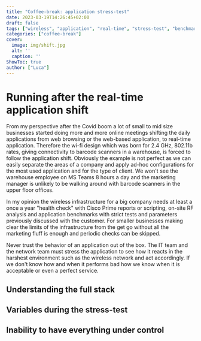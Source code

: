 ```yaml
---
title: "Coffee-break: application stress-test"
date: 2023-03-19T14:26:45+02:00
draft: false
tags: ["wireless", "application", "real-time", "stress-test", "benchmark", "design"]
categories: ["coffee-break"]
cover:
  image: img/shift.jpg
  alt: ''
  caption: ''
ShowToc: true
author: ["Luca"]
---
```

# Running after the real-time application shift
From my perspective after the Covid boom a lot of small to mid size businesses started doing more and more online meetings shifting the daily applications from web browsing or the web-based application, to real-time application. Therefore the wi-fi design which was born for 2.4 GHz, 802.11b rates, giving connectivity to barcode scanners in a warehouse, is forced to follow the application shift. Obviously the example is not perfect as we can easily separate the areas of a company and apply ad-hoc configurations for the most used application and for the type of client. We won't see the warehouse employee on MS Teams 8 hours a day and the marketing manager is unlikely to be walking around with barcode scanners in the upper floor offices.

In my opinion the wireless infrastructure for a big company needs at least a once a year "health check" with Cisco Prime reports or scripting, on-site RF analysis and application benchmarks with strict tests and parameters previously discussed with the customer. For smaller businesses making clear the limits of the infrastructure from the get go without all the marketing fluff is enough and periodic checks can be skipped.

Never trust the behavior of an application out of the box. The IT team and the network team must stress the application to see how it reacts in the harshest environment such as the wireless network and act accordingly. If we don't know how and when it performs bad how we know when it is acceptable or even a perfect service.

## Understanding the full stack

## Variables during the stress-test

## Inability to have everything under control
